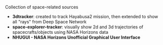 Collection of space-related sources

- **3dtracker**: created to track Hayabusa2 mission, then extended to show all "rays" from Deep Space Network
- **space-explorer-tracker**: visually show 2d and 3d trajectories of spacecrafts/objects using NASA Horizons data
- **NHUGUI - NASA Horizons Unofficial Graphical User Interface**


